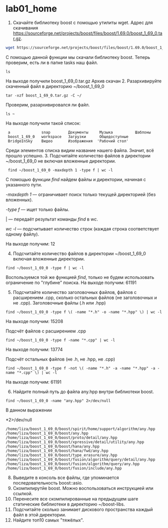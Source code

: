 # lab01_home
  1. Скачайте библиотеку boost с помощью утилиты wget. Адрес для скачивания https://sourceforge.net/projects/boost/files/boost/1.69.0/boost_1_69_0.tar.gz.
```bash
wget https://sourceforge.net/projects/boost/files/boost/1.69.0/boost_1_69_0.tar.gz
```
С помощью данной функции мы скачали библиотеку boost. Теперь проверим, есть ли в папке tasks наш файл.
```
ls
```
На выходе получили
boost_1_69_0.tar.gz
Архив скачан
  2. Разархивируйте скаченный файл в директорию ~/boost_1_69_0
```
tar -xzf boost_1_69_0.tar.gz -C ~/
```
Проверим, разархивировался ли файл. 
```
ls ~
```
На выходе получили такой список:
```
 a              snap        Документы     Музыка          Шаблоны
 boost_1_69_0   workspace   Загрузки      Общедоступные
 BridgeInSky    Видео       Изображения  'Рабочий стол'
```
Среди элементов списка видим название нашего файла. Значит, всё прошло успешно.
  3. Подсчитайте количество файлов в директории ~/boost_1_69_0 не включая вложенные директории.
```
 find ~/boost_1_69_0 -maxdepth 1 -type f | wc -l
```
С помощью функции *find* найдем файлы и директории, начиная с указанного пути.

*-maxdepth 1* — ограничивает поиск только текущей директорией (без вложенных).

*-type f* — ищет только файлы.

| — передаёт результат команды *find* в *wc*.

*wc -l* — подсчитывает количество строк (каждая строка соответствует одному файлу).

На выходе получим:
12

  4. Подсчитайте количество файлов в директории ~/boost_1_69_0 включая вложенные директории.
```
find ~/boost_1_69_0 -type f | wc -l
```
Воспользуемся той же функцией *find*, только не будем использовать ограничение по "глубине" поиска.
На выходе получим:
61191

  5. Подсчитайте количество заголовочных файлов, файлов с расширением .cpp, сколько остальных файлов (не заголовочных и не .cpp).
Заголовочные файлы (.h или .hpp)
```
find ~/boost_1_69_0 -type f \( -name "*.h" -o -name "*.hpp" \) | wc -l
```
На выходе получим:
15208

Подсчёт файлов с расширением .cpp
```
find ~/boost_1_69_0 -type f -name "*.cpp" | wc -l
```
На выходе получим:
13774

Подсчёт остальных файлов (не .h, не .hpp, не .cpp)
```
find ~/boost_1_69_0 -type f -not \( -name "*.h" -a -name "*.hpp" -a -name "*.cpp" \) | wc -l
```
На выходе получим:
61191

  6. Найдите полный путь до файла any.hpp внутри библиотеки boost.
```
find ~/boost_1_69_0 -name "any.hpp" 2>/dev/null
```
В данном выражении 

*2>/dev/null

```
/home/liza/boost_1_69_0/boost/spirit/home/support/algorithm/any.hpp
/home/liza/boost_1_69_0/boost/any.hpp
/home/liza/boost_1_69_0/boost/proto/detail/any.hpp
/home/liza/boost_1_69_0/boost/xpressive/detail/utility/any.hpp
/home/liza/boost_1_69_0/boost/hana/any.hpp
/home/liza/boost_1_69_0/boost/hana/fwd/any.hpp
/home/liza/boost_1_69_0/boost/type_erasure/any.hpp
/home/liza/boost_1_69_0/boost/fusion/algorithm/query/detail/any.hpp
/home/liza/boost_1_69_0/boost/fusion/algorithm/query/any.hpp
/home/liza/boost_1_69_0/boost/fusion/include/any.hpp
```
  8. Выведите в консоль все файлы, где упоминается последовательность boost::asio.
  9. Скомпилирутйе boost. Можно воспользоваться инструкцией или ссылкой.
  10. Перенесите все скомпилированные на предыдущем шаге статические библиотеки в директорию ~/boost-libs.
  11. Подсчитайте сколько занимает дискового пространства каждый файл в этой директории.
  12. Найдите топ10 самых "тяжёлых".

